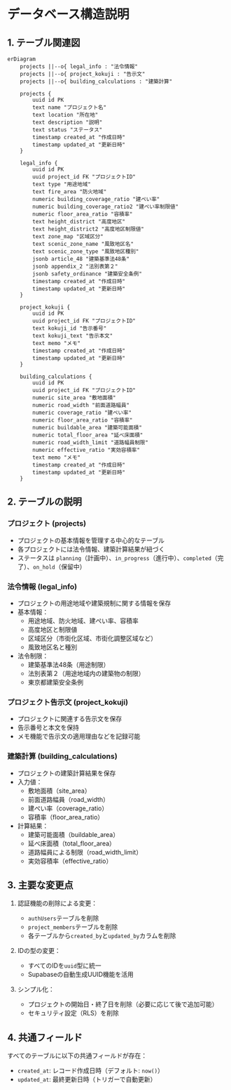 # データベース構造説明

## 1. テーブル関連図

```mermaid
erDiagram
    projects ||--o{ legal_info : "法令情報"
    projects ||--o{ project_kokuji : "告示文"
    projects ||--o{ building_calculations : "建築計算"

    projects {
        uuid id PK
        text name "プロジェクト名"
        text location "所在地"
        text description "説明"
        text status "ステータス"
        timestamp created_at "作成日時"
        timestamp updated_at "更新日時"
    }

    legal_info {
        uuid id PK
        uuid project_id FK "プロジェクトID"
        text type "用途地域"
        text fire_area "防火地域"
        numeric building_coverage_ratio "建ぺい率"
        numeric building_coverage_ratio2 "建ぺい率制限値"
        numeric floor_area_ratio "容積率"
        text height_district "高度地区"
        text height_district2 "高度地区制限値"
        text zone_map "区域区分"
        text scenic_zone_name "風致地区名"
        text scenic_zone_type "風致地区種別"
        jsonb article_48 "建築基準法48条"
        jsonb appendix_2 "法別表第２"
        jsonb safety_ordinance "建築安全条例"
        timestamp created_at "作成日時"
        timestamp updated_at "更新日時"
    }

    project_kokuji {
        uuid id PK
        uuid project_id FK "プロジェクトID"
        text kokuji_id "告示番号"
        text kokuji_text "告示本文"
        text memo "メモ"
        timestamp created_at "作成日時"
        timestamp updated_at "更新日時"
    }

    building_calculations {
        uuid id PK
        uuid project_id FK "プロジェクトID"
        numeric site_area "敷地面積"
        numeric road_width "前面道路幅員"
        numeric coverage_ratio "建ぺい率"
        numeric floor_area_ratio "容積率"
        numeric buildable_area "建築可能面積"
        numeric total_floor_area "延べ床面積"
        numeric road_width_limit "道路幅員制限"
        numeric effective_ratio "実効容積率"
        text memo "メモ"
        timestamp created_at "作成日時"
        timestamp updated_at "更新日時"
    }
```

## 2. テーブルの説明

### プロジェクト (projects)
- プロジェクトの基本情報を管理する中心的なテーブル
- 各プロジェクトには法令情報、建築計算結果が紐づく
- ステータスは `planning`（計画中）、`in_progress`（進行中）、`completed`（完了）、`on_hold`（保留中）

### 法令情報 (legal_info)
- プロジェクトの用途地域や建築規制に関する情報を保存
- 基本情報：
  - 用途地域、防火地域、建ぺい率、容積率
  - 高度地区と制限値
  - 区域区分（市街化区域、市街化調整区域など）
  - 風致地区名と種別
- 法令制限：
  - 建築基準法48条（用途制限）
  - 法別表第２（用途地域内の建築物の制限）
  - 東京都建築安全条例

### プロジェクト告示文 (project_kokuji)
- プロジェクトに関連する告示文を保存
- 告示番号と本文を保持
- メモ機能で告示文の適用理由などを記録可能

### 建築計算 (building_calculations)
- プロジェクトの建築計算結果を保存
- 入力値：
  - 敷地面積（site_area）
  - 前面道路幅員（road_width）
  - 建ぺい率（coverage_ratio）
  - 容積率（floor_area_ratio）
- 計算結果：
  - 建築可能面積（buildable_area）
  - 延べ床面積（total_floor_area）
  - 道路幅員による制限（road_width_limit）
  - 実効容積率（effective_ratio）

## 3. 主要な変更点

1. 認証機能の削除による変更：
   - `authUsers`テーブルを削除
   - `project_members`テーブルを削除
   - 各テーブルから`created_by`と`updated_by`カラムを削除

2. IDの型の変更：
   - すべてのIDを`uuid`型に統一
   - Supabaseの自動生成UUID機能を活用

3. シンプル化：
   - プロジェクトの開始日・終了日を削除（必要に応じて後で追加可能）
   - セキュリティ設定（RLS）を削除

## 4. 共通フィールド

すべてのテーブルに以下の共通フィールドが存在：

- `created_at`: レコード作成日時（デフォルト: `now()`）
- `updated_at`: 最終更新日時（トリガーで自動更新） 